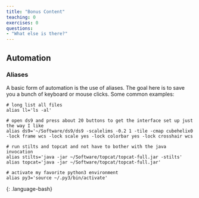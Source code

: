 ```yaml
---
title: "Bonus Content"
teaching: 0
exercises: 0
questions:
- "What else is there?"
---
```


## Automation
### Aliases
A basic form of automation is the use of aliases.
The goal here is to save you a bunch of keyboard or mouse clicks.
Some common examples:
~~~
# long list all files
alias ll='ls -al'

# open ds9 and press about 20 buttons to get the interface set up just the way I like
alias ds9='~/Software/ds9/ds9 -scalelims -0.2 1 -tile -cmap cubehelix0 -lock frame wcs -lock scale yes -lock colorbar yes -lock crosshair wcs

# run stilts and topcat and not have to bother with the java invocation
alias stilts='java -jar ~/Software/topcat/topcat-full.jar -stilts'
alias topcat='java -jar ~/Software/topcat/topcat-full.jar'

# activate my favorite python3 environment
alias py3='source ~/.py3/bin/activate'
~~~
{: .language-bash}